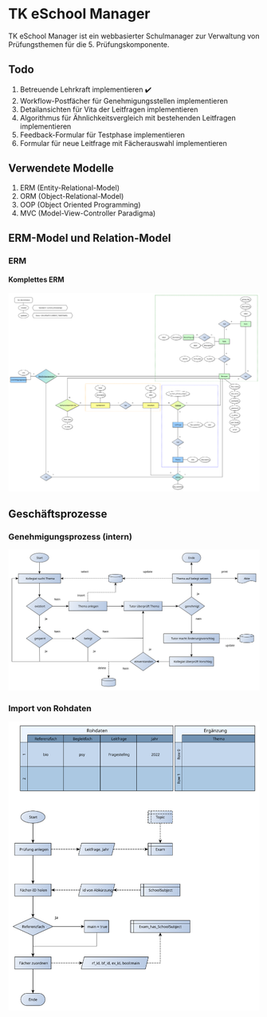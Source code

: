 # TK eSchool Manager

TK eSchool Manager ist ein webbasierter Schulmanager zur Verwaltung von Prüfungsthemen für die 5. Prüfungskomponente.

## Todo

1. Betreuende Lehrkraft implementieren ✔️
2. Workflow-Postfächer für Genehmigungsstellen implementieren
3. Detailansichten für Vita der Leitfragen implementieren
4. Algorithmus für Ähnlichkeitsvergleich mit bestehenden Leitfragen implementieren
5. Feedback-Formular für Testphase implementieren
6. Formular für neue Leitfrage mit Fächerauswahl implementieren

## Verwendete Modelle

1. ERM (Entity-Relational-Model)
2. ORM (Object-Relational-Model)
3. OOP (Object Oriented Programming)
4. MVC (Model-View-Controller Paradigma)

## ERM-Model und Relation-Model

### ERM

#### Komplettes ERM

![ERM_USER](Docs/assets/220908_ERM_5PK_Examb.svg)

## Geschäftsprozesse

### Genehmigungsprozess (intern)

![Flowchart_permit](Docs/assets/220914_Flussdiagramm_5PK.svg)

### Import von Rohdaten

![Flowchart_permit](Docs/assets/220914_Flussdiagramm_Rohdaten_speichern.svg)